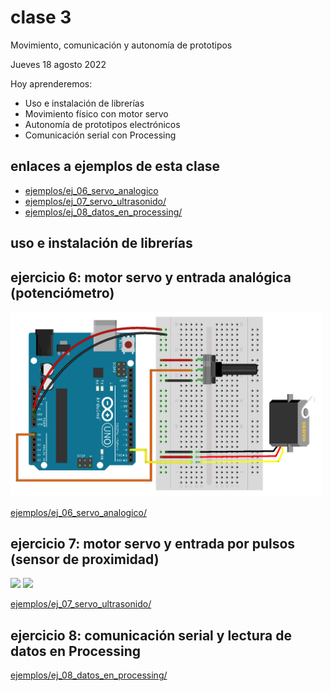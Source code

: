 # clase 3

Movimiento, comunicación y autonomía de prototipos

Jueves 18 agosto 2022

Hoy aprenderemos:

- Uso e instalación de librerías
- Movimiento físico con motor servo
- Autonomía de prototipos electrónicos
- Comunicación serial con Processing

## enlaces a ejemplos de esta clase

- [ejemplos/ej_06_servo_analogico](./ejemplos/ej_06_servo_analogico/)
- [ejemplos/ej_07_servo_ultrasonido/](./ejemplos/ej_07_servo_ultrasonido/)
- [ejemplos/ej_08_datos_en_processing/](./ejemplos/ej_08_datos_en_processing/)

## uso e instalación de librerías


## ejercicio 6: motor servo y entrada analógica (potenciómetro)

<img src="../media/objetos-electronicos/ej_06_servo_analogico.jpg" width="500">

[ejemplos/ej_06_servo_analogico/](./ejemplos/ej_06_servo_analogico/)

## ejercicio 7: motor servo y entrada por pulsos (sensor de proximidad)

<img src="../media/objetos-electronicos/ej_07_servo_ultrasonido.jpg.jpg" width="500">

<img src="../media/objetos-electronicos/ej_07_servo_ultrasonido2.jpg.jpg" width="500">

[ejemplos/ej_07_servo_ultrasonido/](./ejemplos/ej_07_servo_ultrasonido/)

## ejercicio 8: comunicación serial y lectura de datos en Processing

[ejemplos/ej_08_datos_en_processing/](./ejemplos/ej_08_datos_en_processing/)

